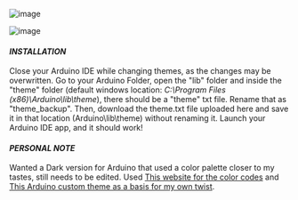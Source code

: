 ![image](https://user-images.githubusercontent.com/85502727/170739578-eeec4f8e-4c4b-456a-a9cc-9fbdf2ade6d8.png)

![image](https://user-images.githubusercontent.com/85502727/170739700-b75b0d8a-edc0-4e68-80d6-add21f3ea0d2.png)

#### *INSTALLATION*
   Close your Arduino IDE while changing themes, as the changes may be overwritten. Go to your Arduino Folder, open the "lib" folder and inside the "theme" folder (default windows location: *C:\Program Files (x86)\Arduino\lib\theme*), there should be a "theme" txt file. Rename that as "theme_backup". Then, download the theme.txt file uploaded here and save it in that location (Arduino\lib\theme) without renaming it. Launch your Arduino IDE app, and it should work!
   
#### *PERSONAL NOTE*
   Wanted a Dark version for Arduino that used a color palette closer to my tastes, still needs to be edited.
   Used [This website for the color codes](https://htmlcolorcodes.com/) and [This Arduino custom theme as a basis for my own twist](https://create.arduino.cc/projecthub/konradhtc/one-dark-arduino-modern-dark-theme-for-arduino-ide-2fca81).
